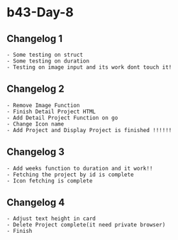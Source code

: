# b43-Day-8
## Changelog 1
    - Some testing on struct
    - Some testing on duration
    - Testing on image input and its work dont touch it!
## Changelog 2
    - Remove Image Function
    - Finish Detail Project HTML
    - Add Detail Project Function on go 
    - Change Icon name
    - Add Project and Display Project is finished !!!!!!
## Changelog 3
    - Add weeks function to duration and it work!!
    - Fetching the project by id is complete
    - Icon fetching is complete
## Changelog 4
    - Adjust text height in card
    - Delete Project complete(it need private browser)
    - Finish 